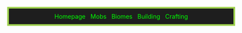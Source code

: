 <div align="center">
  <div style="width: 100%; text-align: center; background-color: #1e1e1e; border: 4px solid #9ccf4c; padding: 10px;">
    <a href="index.html" style="color: #00ff00; text-decoration: none;">Homepage</a> &nbsp; 
    <a href="mobs.html" style="color: #00ff00; text-decoration: none;">Mobs</a> &nbsp; 
    <a href="page4.html" style="color: #00ff00; text-decoration: none;">Biomes</a> &nbsp; 
    <a href="page6.html" style="color: #00ff00; text-decoration: none;">Building</a> &nbsp; 
    <a href="page7.html" style="color: #00ff00; text-decoration: none;">Crafting</a>
  </div>
</div>
